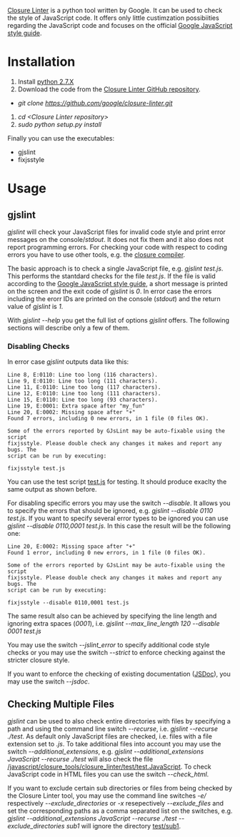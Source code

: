[Closure Linter](https://developers.google.com/closure/utilities/) is a python tool written by Google. It can be used to check the style of JavaScript code. It offers only little custimzation possibiities regarding the JavaScript code and focuses on the official [Google JavaScript style guide](http://google-styleguide.googlecode.com/svn/trunk/javascriptguide.xml).

# Installation
1. Install [python 2.7.X](https://www.python.org/downloads/)
1. Download the code from the [Closure Linter GitHub repository](https://github.com/google/closure-linter).
  * _git clone https://github.com/google/closure-linter.git_
1. _cd &lt;Closure Linter repository&gt;_
1. _sudo python setup.py install_

Finally you can use the executables:
* gjslint
* fixjsstyle

# Usage
## gjslint
_gjslint_ will check your JavaScript files for invalid code style and print error messages on the console/_stdout_. It does not fix them and it also does not report programming errors. For checking your code with respect to coding errors you have to use other tools, e.g. the [closure compiler](../closure_compiler/README.md).

The basic approach is to check a single JavaScript file, e.g. _gjslint test.js_. This performs the stantdard checks for the file _test.js_. If the file is valid according to the [Google JavaScript style guide](http://google-styleguide.googlecode.com/svn/trunk/javascriptguide.xml), a short message is printed on the screen and the exit code of _gjslint_ is _0_. In error case the errors including the erorr IDs are printed on the console (_stdout_) and the return value of _gjslint_ is _1_.

With _gjslint --help_ you get the full list of options _gjslint_ offers. The following sections will describe only a few of them.

### Disabling Checks
In error case _gjslint_ outputs data like this:
```
Line 8, E:0110: Line too long (116 characters).
Line 9, E:0110: Line too long (111 characters).
Line 11, E:0110: Line too long (117 characters).
Line 12, E:0110: Line too long (111 characters).
Line 15, E:0110: Line too long (93 characters).
Line 19, E:0001: Extra space after "my_fun"
Line 20, E:0002: Missing space after "+"
Found 7 errors, including 0 new errors, in 1 file (0 files OK).

Some of the errors reported by GJsLint may be auto-fixable using the script
fixjsstyle. Please double check any changes it makes and report any bugs. The
script can be run by executing:

fixjsstyle test.js
```

You can use the test script [test.js](test.js) for testing. It should produce exaclty the same output as shown before.

For disabling specific errors you may use the switch _--disable_. It allows you to specify the errors that should be ignored, e.g. _gjslint --disable 0110 test.js_. If you want to specify several error types to be ignored you can use _gjslint --disable 0110,0001 test.js_. In this case the result will be the following one:
```
Line 20, E:0002: Missing space after "+"
Found 1 error, including 0 new errors, in 1 file (0 files OK).

Some of the errors reported by GJsLint may be auto-fixable using the script
fixjsstyle. Please double check any changes it makes and report any bugs. The
script can be run by executing:

fixjsstyle --disable 0110,0001 test.js
```

The same result also can be achieved by specifying the line length and ignoring extra spaces (_0001_), i.e. _gjslint --max_line_length 120 --disable 0001 test.js_

You may use the switch _--jslint&#95;error_ to specify additional code style checks or you may use the switch _--strict_ to enforce checking against the stricter closure style.

If you want to enforce the checking of existing documentation ([JSDoc](../../jsdoc/README.md)), you may use the switch _--jsdoc_.

## Checking Multiple Files
_gjslint_ can be used to also check entire directories with files by specifying a path and using the command line switch _--recurse_, i.e. _gjslint --recurse ./test_. As default only JavaScript files are checked, i.e. files with a file extension set to _.js_. To take additional files into account you may use the switch _--additional&#95;extensions_, e.g. _gjslint --additional&#95;extensions JavaScript --recurse ./test_ will also check the file [/javascript/closure&#95;tools/closure&#95;linter/test/test.JavaScript](test/test.JavaScript). To check JavaScript code in HTML files you can use the switch _--check&#95;html_.

If you want to exclude certain sub directories or files from being checked by the Closure Linter tool, you may use the command line switches _-e/_ respectively _--exclude&#95;directories_ or _-x_ resepectively _--exclude&#95;files_ and set the corresponding paths as a comma separated list on the switches, e.g. _gjslint --additional&#95;extensions JavaScript --recurse ./test --exclude&#95;directories sub1_ will ignore the directory [test/sub1](test/sub1).
